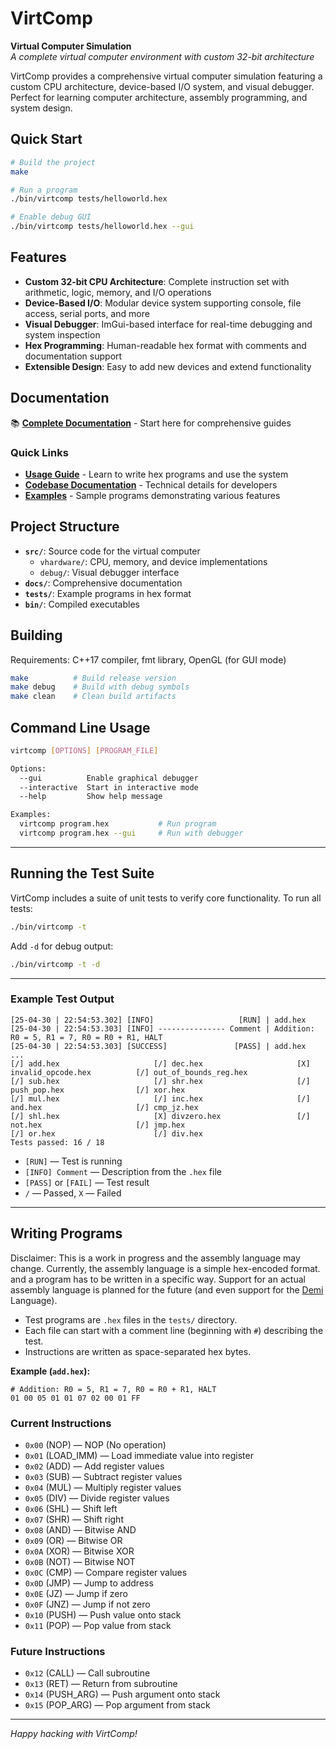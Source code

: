 # VirtComp

**Virtual Computer Simulation**  
*A complete virtual computer environment with custom 32-bit architecture*

VirtComp provides a comprehensive virtual computer simulation featuring a custom CPU architecture, device-based I/O system, and visual debugger. Perfect for learning computer architecture, assembly programming, and system design.

## Quick Start

```bash
# Build the project
make

# Run a program
./bin/virtcomp tests/helloworld.hex

# Enable debug GUI
./bin/virtcomp tests/helloworld.hex --gui
```

## Features

- **Custom 32-bit CPU Architecture**: Complete instruction set with arithmetic, logic, memory, and I/O operations
- **Device-Based I/O**: Modular device system supporting console, file access, serial ports, and more
- **Visual Debugger**: ImGui-based interface for real-time debugging and system inspection
- **Hex Programming**: Human-readable hex format with comments and documentation support
- **Extensible Design**: Easy to add new devices and extend functionality

## Documentation

📚 **[Complete Documentation](docs/README.md)** - Start here for comprehensive guides

### Quick Links
- **[Usage Guide](docs/usage/README.md)** - Learn to write hex programs and use the system
- **[Codebase Documentation](docs/codebase/README.md)** - Technical details for developers
- **[Examples](tests/)** - Sample programs demonstrating various features

## Project Structure

- **`src/`**: Source code for the virtual computer
  - `vhardware/`: CPU, memory, and device implementations
  - `debug/`: Visual debugger interface
- **`docs/`**: Comprehensive documentation
- **`tests/`**: Example programs in hex format
- **`bin/`**: Compiled executables

## Building

Requirements: C++17 compiler, fmt library, OpenGL (for GUI mode)

```bash
make          # Build release version
make debug    # Build with debug symbols
make clean    # Clean build artifacts
```

## Command Line Usage

```bash
virtcomp [OPTIONS] [PROGRAM_FILE]

Options:
  --gui          Enable graphical debugger
  --interactive  Start in interactive mode
  --help         Show help message

Examples:
  virtcomp program.hex           # Run program
  virtcomp program.hex --gui     # Run with debugger
```

---

## Running the Test Suite

VirtComp includes a suite of unit tests to verify core functionality. To run all tests:

```bash
./bin/virtcomp -t
```

Add `-d` for debug output:

```bash
./bin/virtcomp -t -d
```

---

### Example Test Output

```
[25-04-30 | 22:54:53.302] [INFO]                   [RUN] | add.hex
[25-04-30 | 22:54:53.303] [INFO] --------------- Comment | Addition: R0 = 5, R1 = 7, R0 = R0 + R1, HALT
[25-04-30 | 22:54:53.303] [SUCCESS]               [PASS] | add.hex
...
[/] add.hex                     [/] dec.hex                     [X] invalid_opcode.hex          [/] out_of_bounds_reg.hex   
[/] sub.hex                     [/] shr.hex                     [/] push_pop.hex                [/] xor.hex                 
[/] mul.hex                     [/] inc.hex                     [/] and.hex                     [/] cmp_jz.hex              
[/] shl.hex                     [X] divzero.hex                 [/] not.hex                     [/] jmp.hex                 
[/] or.hex                      [/] div.hex                     
Tests passed: 16 / 18
```

- `[RUN]` — Test is running
- `[INFO] Comment` — Description from the `.hex` file
- `[PASS]` or `[FAIL]` — Test result
- `/` — Passed, `X` — Failed

---

## Writing Programs

Disclaimer: This is a work in progress and the assembly language may change.
Currently, the assembly language is a simple hex-encoded format. and a program has to be written in a specific way.
Support for an actual assembly language is planned for the future (and even support for the [Demi](https://demi-website.fly.dev/) Language).

- Test programs are `.hex` files in the `tests/` directory.
- Each file can start with a comment line (beginning with `#`) describing the test.
- Instructions are written as space-separated hex bytes.

**Example (`add.hex`):**
```
# Addition: R0 = 5, R1 = 7, R0 = R0 + R1, HALT
01 00 05 01 01 07 02 00 01 FF
```

### Current Instructions
- `0x00` (NOP) — NOP (No operation)
- `0x01` (LOAD_IMM) — Load immediate value into register
- `0x02` (ADD) — Add register values
- `0x03` (SUB) — Subtract register values
- `0x04` (MUL) — Multiply register values
- `0x05` (DIV) — Divide register values
- `0x06` (SHL) — Shift left
- `0x07` (SHR) — Shift right
- `0x08` (AND) — Bitwise AND
- `0x09` (OR) — Bitwise OR
- `0x0A` (XOR) — Bitwise XOR
- `0x0B` (NOT) — Bitwise NOT
- `0x0C` (CMP) — Compare register values
- `0x0D` (JMP) — Jump to address
- `0x0E` (JZ) — Jump if zero
- `0x0F` (JNZ) — Jump if not zero
- `0x10` (PUSH) — Push value onto stack
- `0x11` (POP) — Pop value from stack

### Future Instructions
- `0x12` (CALL) — Call subroutine
- `0x13` (RET) — Return from subroutine
- `0x14` (PUSH_ARG) — Push argument onto stack
- `0x15` (POP_ARG) — Pop argument from stack

---

*Happy hacking with VirtComp!*